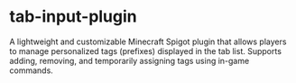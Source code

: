 # tab-input-plugin
A lightweight and customizable Minecraft Spigot plugin that allows players to manage personalized tags (prefixes) displayed in the tab list. Supports adding, removing, and temporarily assigning tags using in-game commands.
